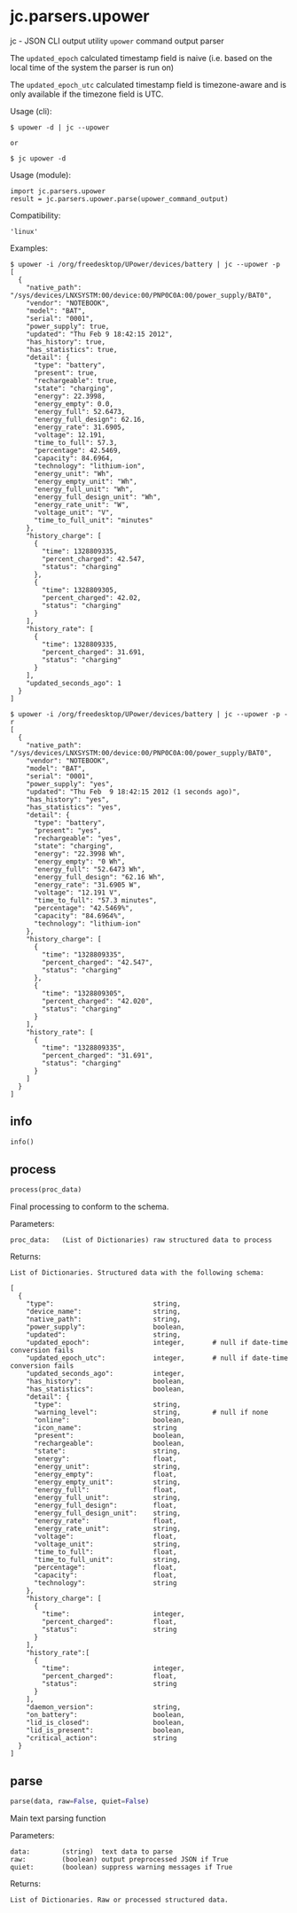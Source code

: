 
# jc.parsers.upower
jc - JSON CLI output utility `upower` command output parser

The `updated_epoch` calculated timestamp field is naive (i.e. based on the local time of the system the parser is run on)

The `updated_epoch_utc` calculated timestamp field is timezone-aware and is only available if the timezone field is UTC.

Usage (cli):

    $ upower -d | jc --upower

    or

    $ jc upower -d

Usage (module):

    import jc.parsers.upower
    result = jc.parsers.upower.parse(upower_command_output)

Compatibility:

    'linux'

Examples:

    $ upower -i /org/freedesktop/UPower/devices/battery | jc --upower -p
    [
      {
        "native_path": "/sys/devices/LNXSYSTM:00/device:00/PNP0C0A:00/power_supply/BAT0",
        "vendor": "NOTEBOOK",
        "model": "BAT",
        "serial": "0001",
        "power_supply": true,
        "updated": "Thu Feb 9 18:42:15 2012",
        "has_history": true,
        "has_statistics": true,
        "detail": {
          "type": "battery",
          "present": true,
          "rechargeable": true,
          "state": "charging",
          "energy": 22.3998,
          "energy_empty": 0.0,
          "energy_full": 52.6473,
          "energy_full_design": 62.16,
          "energy_rate": 31.6905,
          "voltage": 12.191,
          "time_to_full": 57.3,
          "percentage": 42.5469,
          "capacity": 84.6964,
          "technology": "lithium-ion",
          "energy_unit": "Wh",
          "energy_empty_unit": "Wh",
          "energy_full_unit": "Wh",
          "energy_full_design_unit": "Wh",
          "energy_rate_unit": "W",
          "voltage_unit": "V",
          "time_to_full_unit": "minutes"
        },
        "history_charge": [
          {
            "time": 1328809335,
            "percent_charged": 42.547,
            "status": "charging"
          },
          {
            "time": 1328809305,
            "percent_charged": 42.02,
            "status": "charging"
          }
        ],
        "history_rate": [
          {
            "time": 1328809335,
            "percent_charged": 31.691,
            "status": "charging"
          }
        ],
        "updated_seconds_ago": 1
      }
    ]

    $ upower -i /org/freedesktop/UPower/devices/battery | jc --upower -p -r
    [
      {
        "native_path": "/sys/devices/LNXSYSTM:00/device:00/PNP0C0A:00/power_supply/BAT0",
        "vendor": "NOTEBOOK",
        "model": "BAT",
        "serial": "0001",
        "power_supply": "yes",
        "updated": "Thu Feb  9 18:42:15 2012 (1 seconds ago)",
        "has_history": "yes",
        "has_statistics": "yes",
        "detail": {
          "type": "battery",
          "present": "yes",
          "rechargeable": "yes",
          "state": "charging",
          "energy": "22.3998 Wh",
          "energy_empty": "0 Wh",
          "energy_full": "52.6473 Wh",
          "energy_full_design": "62.16 Wh",
          "energy_rate": "31.6905 W",
          "voltage": "12.191 V",
          "time_to_full": "57.3 minutes",
          "percentage": "42.5469%",
          "capacity": "84.6964%",
          "technology": "lithium-ion"
        },
        "history_charge": [
          {
            "time": "1328809335",
            "percent_charged": "42.547",
            "status": "charging"
          },
          {
            "time": "1328809305",
            "percent_charged": "42.020",
            "status": "charging"
          }
        ],
        "history_rate": [
          {
            "time": "1328809335",
            "percent_charged": "31.691",
            "status": "charging"
          }
        ]
      }
    ]


## info
```python
info()
```


## process
```python
process(proc_data)
```

Final processing to conform to the schema.

Parameters:

    proc_data:   (List of Dictionaries) raw structured data to process

Returns:

    List of Dictionaries. Structured data with the following schema:

    [
      {
        "type":                         string,
        "device_name":                  string,
        "native_path":                  string,
        "power_supply":                 boolean,
        "updated":                      string,
        "updated_epoch":                integer,       # null if date-time conversion fails
        "updated_epoch_utc":            integer,       # null if date-time conversion fails
        "updated_seconds_ago":          integer,
        "has_history":                  boolean,
        "has_statistics":               boolean,
        "detail": {
          "type":                       string,
          "warning_level":              string,        # null if none
          "online":                     boolean,
          "icon_name":                  string
          "present":                    boolean,
          "rechargeable":               boolean,
          "state":                      string,
          "energy":                     float,
          "energy_unit":                string,
          "energy_empty":               float,
          "energy_empty_unit":          string,
          "energy_full":                float,
          "energy_full_unit":           string,
          "energy_full_design":         float,
          "energy_full_design_unit":    string,
          "energy_rate":                float,
          "energy_rate_unit":           string,
          "voltage":                    float,
          "voltage_unit":               string,
          "time_to_full":               float,
          "time_to_full_unit":          string,
          "percentage":                 float,
          "capacity":                   float,
          "technology":                 string
        },
        "history_charge": [
          {
            "time":                     integer,
            "percent_charged":          float,
            "status":                   string
          }
        ],
        "history_rate":[
          {
            "time":                     integer,
            "percent_charged":          float,
            "status":                   string
          }
        ],
        "daemon_version":               string,
        "on_battery":                   boolean,
        "lid_is_closed":                boolean,
        "lid_is_present":               boolean,
        "critical_action":              string
      }
    ]


## parse
```python
parse(data, raw=False, quiet=False)
```

Main text parsing function

Parameters:

    data:        (string)  text data to parse
    raw:         (boolean) output preprocessed JSON if True
    quiet:       (boolean) suppress warning messages if True

Returns:

    List of Dictionaries. Raw or processed structured data.


